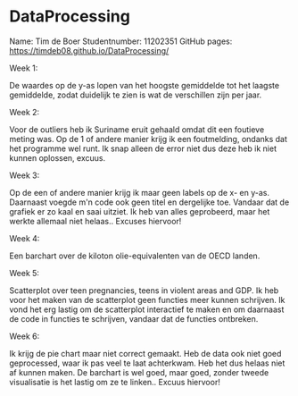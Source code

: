 # DataProcessing

Name: Tim de Boer
Studentnumber: 11202351
GitHub pages: https://timdeb08.github.io/DataProcessing/

Week 1:

De waardes op de y-as lopen van het hoogste gemiddelde tot het laagste gemiddelde, zodat duidelijk te zien is wat de verschillen zijn per jaar.

Week 2:

Voor de outliers heb ik Suriname eruit gehaald omdat dit een foutieve meting was.
Op de 1 of andere manier krijg ik een foutmelding, ondanks dat het programme wel runt. Ik snap alleen de error niet dus deze heb ik niet kunnen oplossen, excuus.

Week 3:

Op de een of andere manier krijg ik maar geen labels op de x- en y-as. Daarnaast voegde m'n code ook geen titel en dergelijke toe. Vandaar dat de grafiek er zo kaal en saai uitziet. Ik heb van alles
geprobeerd, maar het werkte allemaal niet helaas.. Excuses hiervoor!

Week 4:

Een barchart over de kiloton olie-equivalenten van de OECD landen.

Week 5:

Scatterplot over teen pregnancies, teens in violent areas and GDP.
Ik heb voor het maken van de scatterplot geen functies meer kunnen schrijven. Ik vond het erg lastig om de scatterplot interactief te maken en om daarnaast de code in functies te schrijven, vandaar dat de functies ontbreken.

Week 6:

Ik krijg de pie chart maar niet correct gemaakt. Heb de data ook niet goed geprocessed, waar ik pas veel te laat achterkwam. Heb het dus helaas niet af kunnen maken. De barchart is wel goed, maar goed, zonder tweede visualisatie is het lastig om ze te linken.. Excuus hiervoor!
